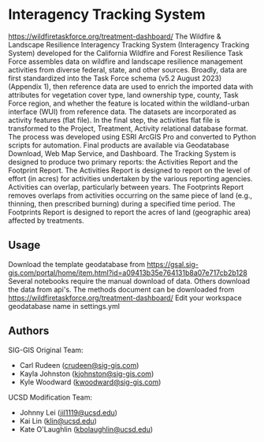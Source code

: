 # Interagency Tracking System

https://wildfiretaskforce.org/treatment-dashboard/
The Wildfire & Landscape Resilience Interagency Tracking System (Interagency Tracking System) developed for the California Wildfire and Forest Resilience Task Force assembles data on wildfire and landscape resilience management activities from diverse federal, state, and other sources. Broadly, data are first standardized into the Task Force schema (v5.2 August 2023) (Appendix 1), then reference data are used to enrich the imported data with attributes for vegetation cover type, land ownership type, county, Task Force region, and whether the feature is located within the wildland-urban interface (WUI) from reference data. 
The datasets are incorporated as activity features (flat file). In the final step, the activities flat file is transformed to the Project, Treatment, Activity relational database format. The process was developed using ESRI ArcGIS Pro and converted to Python scripts for automation. Final products are available via Geodatabase Download, Web Map Service, and Dashboard. 
The Tracking System is designed to produce two primary reports: the Activities Report and the Footprint Report. The Activities Report is designed to report on the level of effort (in acres) for activities undertaken by the various reporting agencies. Activities can overlap, particularly between years. The Footprints Report removes overlaps from activities occurring on the same piece of land (e.g., thinning, then prescribed burning) during a specified time period. The Footprints Report is designed to report the acres of land (geographic area) affected by treatments. 



## Usage

Download the template geodatabase from https://gsal.sig-gis.com/portal/home/item.html?id=a09413b35e764131b8a07e717cb2b128
Several notebooks require the manual download of data.  Others download the data from api's.
The methods document can be downloaded from https://wildfiretaskforce.org/treatment-dashboard/
Edit your workspace geodatabase name in settings.yml

## Authors
SIG-GIS Original Team:
* Carl Rudeen (crudeen@sig-gis.com)
* Kayla Johnston (kjohnston@sig-gis.com)
* Kyle Woodward (kwoodward@sig-gis.com)

UCSD Modification Team:
* Johnny Lei (jil1119@ucsd.edu)
* Kai Lin (klin@ucsd.edu)
* Kate O'Laughlin (kbolaughlin@ucsd.edu)
